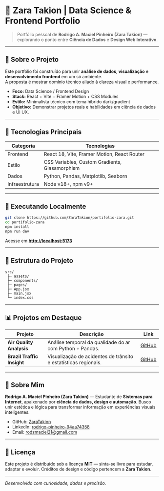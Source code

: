 # 🌌 Zara Takion | Data Science & Frontend Portfolio  

> Portfólio pessoal de **Rodrigo A. Maciel Pinheiro (Zara Takion)** — explorando o ponto entre **Ciência de Dados** e **Design Web Interativo**.

---

## 🧭 Sobre o Projeto
Este portfólio foi construído para unir **análise de dados**, **visualização** e **desenvolvimento frontend** em um só ambiente.  
A proposta é mostrar domínio técnico aliado à clareza visual e performance.

- **Foco:** Data Science / Frontend Design  
- **Stack:** React + Vite + Framer Motion + CSS Modules  
- **Estilo:** Minimalista técnico com tema híbrido dark/gradient  
- **Objetivo:** Demonstrar projetos reais e habilidades em ciência de dados e UI UX.  

---

## 🧰 Tecnologias Principais
| Categoria | Tecnologias |
|------------|--------------|
| Frontend | React 18, Vite, Framer Motion, React Router |
| Estilo | CSS Variables, Custom Gradients, Glassmorphism |
| Dados | Python, Pandas, Matplotlib, Seaborn |
| Infraestrutura | Node v18+, npm v9+ |

---

## 🚀 Executando Localmente
```bash
git clone https://github.com/ZaraTakion/portifolio-zara.git
cd portifolio-zara
npm install
npm run dev
````

Acesse em **[http://localhost:5173](http://localhost:5173)**

---

## 🧩 Estrutura do Projeto

```
src/
 ├─ assets/
 ├─ components/
 ├─ pages/
 ├─ App.jsx
 ├─ main.jsx
 └─ index.css
```

---

## 📊 Projetos em Destaque

| Projeto                    | Descrição                                                       | Link                                                           |
| -------------------------- | --------------------------------------------------------------- | -------------------------------------------------------------- |
| **Air Quality Analysis**   | Análise temporal da qualidade do ar com Python + Pandas.        | [GitHub](https://github.com/ZaraTakion/air-quality-analysis)   |
| **Brazil Traffic Insight** | Visualização de acidentes de trânsito e estatísticas regionais. | [GitHub](https://github.com/ZaraTakion/brazil-traffic-insight) |

---

## 🧠 Sobre Mim

**Rodrigo A. Maciel Pinheiro (Zara Takion)** —
Estudante de **Sistemas para Internet**, apaixonado por **ciência de dados, design e automação**.
Busco unir estética e lógica para transformar informação em experiências visuais inteligentes.

* GitHub: [ZaraTakion](https://github.com/ZaraTakion)
* LinkedIn: [rodrigo-pinheiro-94aa74358](https://www.linkedin.com/in/rodrigo-pinheiro-94aa74358/)
* Email: [rodzmaciel21@gmail.com](mailto:rodzmaciel21@gmail.com)

---

## 📄 Licença

Este projeto é distribuído sob a licença **MIT** — sinta-se livre para estudar, adaptar e evoluir.
Créditos de design e código pertencem a **Zara Takion**.

---

*Desenvolvido com curiosidade, dados e precisão.*

